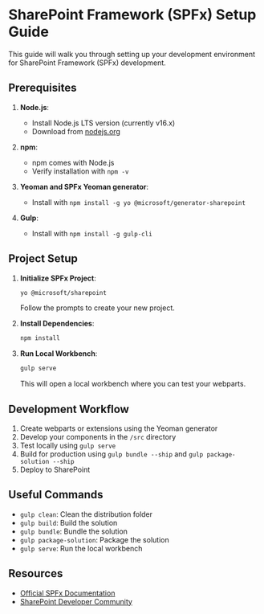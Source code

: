 # SharePoint Framework (SPFx) Setup Guide

This guide will walk you through setting up your development environment for SharePoint Framework (SPFx) development.

## Prerequisites

1. **Node.js**: 
   - Install Node.js LTS version (currently v16.x)
   - Download from [nodejs.org](https://nodejs.org/)

2. **npm**:
   - npm comes with Node.js
   - Verify installation with `npm -v`

3. **Yeoman and SPFx Yeoman generator**:
   - Install with `npm install -g yo @microsoft/generator-sharepoint`

4. **Gulp**:
   - Install with `npm install -g gulp-cli`

## Project Setup

1. **Initialize SPFx Project**:
   ```bash
   yo @microsoft/sharepoint
   ```
   Follow the prompts to create your new project.

2. **Install Dependencies**:
   ```bash
   npm install
   ```

3. **Run Local Workbench**:
   ```bash
   gulp serve
   ```
   This will open a local workbench where you can test your webparts.

## Development Workflow

1. Create webparts or extensions using the Yeoman generator
2. Develop your components in the `/src` directory
3. Test locally using `gulp serve`
4. Build for production using `gulp bundle --ship` and `gulp package-solution --ship`
5. Deploy to SharePoint

## Useful Commands

- `gulp clean`: Clean the distribution folder
- `gulp build`: Build the solution
- `gulp bundle`: Bundle the solution
- `gulp package-solution`: Package the solution
- `gulp serve`: Run the local workbench

## Resources

- [Official SPFx Documentation](https://docs.microsoft.com/en-us/sharepoint/dev/spfx/sharepoint-framework-overview)
- [SharePoint Developer Community](https://pnp.github.io/) 